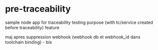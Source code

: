 # pre-traceability
sample node app for traceability testing purpose (with tc/service created before traceability) feature

maj apres suppression webhook (webhook db et webhook_id dans toolchain binding) - bis
